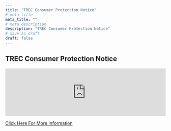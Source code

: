 ```yaml
---
title: "TREC Consumer Protection Notice"
# meta title
meta_title: ""
# meta description
description: "TREC Consumer Protection Notice"
# save as draft
draft: false
---
```

## TREC Consumer Protection Notice
<iframe src='https://www.trec.texas.gov/sites/default/files/pdf-forms/CN%201-5_0.pdf?iframe=1' scrolling="no" style="border:0;width:100%"></iframe>

[Click Here For More Information](https://www.trec.texas.gov/forms/consumer-protection-notice)